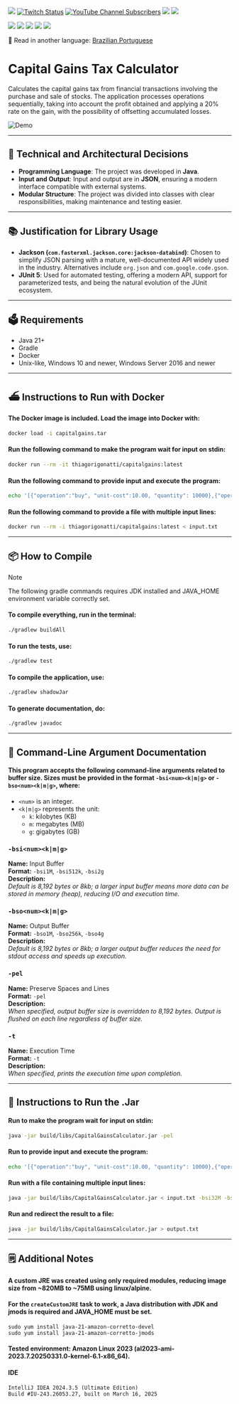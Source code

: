 [![](https://img.shields.io/discord/677642178083946580?color=%23768ACF&label=Discord)](https://discord.gg/U8NcPcHxW3) [![Twitch Status](https://img.shields.io/twitch/status/thiagorigonatti?label=Twitch)](https://twitch.tv/thiagorigonatti)
[![YouTube Channel Subscribers](https://img.shields.io/youtube/channel/subscribers/UCEDjQf5cEkH4320GevAitUA?label=Thiago%20Rigonatti)](https://www.youtube.com/thiagorigonatti)
[![](https://img.shields.io/badge/Linked-In-blue)](https://www.linkedin.com/in/thiagorigonatti/)
[![](https://img.shields.io/badge/Udemy-2%20Courses-blueviolet)](https://www.udemy.com/user/thiago-rigonatti-2/)

[![](https://img.shields.io/badge/GitHub-Repository-white)](https://github.com/thiagorigonatti/capital-gains/)
[![](https://img.shields.io/badge/Download-Jenkins-purple.svg)](https://jenkins.thecoders.com.br/job/capital-gains/)
[![](https://img.shields.io/badge/Javadoc-Overview-magenta)](https://thiagorigonatti.github.io/capital-gains/)
[![](https://img.shields.io/badge/License-AGPL3.0-darkgreen)](https://github.com/thiagorigonatti/capital-gains/blob/main/LICENSE)
[![](https://img.shields.io/badge/Docker-Image-aqua)](https://hub.docker.com/repository/docker/thiagorigonatti/capitalgains/tags)

📄 Read in another language: [Brazilian Portuguese](README.md)

# Capital Gains Tax Calculator
Calculates the capital gains tax from financial transactions involving the purchase and sale of stocks. The application processes operations sequentially, taking into account the profit obtained and applying a 20% rate on the gain, with the possibility of offsetting accumulated losses.

![Demo](demo.gif)

---
## 📐 Technical and Architectural Decisions
- **Programming Language**: The project was developed in **Java**.
- **Input and Output**: Input and output are in **JSON**, ensuring a modern interface compatible with external systems.
- **Modular Structure**: The project was divided into classes with clear responsibilities, making maintenance and testing easier.

---
## 📚 Justification for Library Usage
- **Jackson (`com.fasterxml.jackson.core:jackson-databind`)**: Chosen to simplify JSON parsing with a mature, well-documented API widely used in the industry. Alternatives include `org.json` and `com.google.code.gson`.
- **JUnit 5**: Used for automated testing, offering a modern API, support for parameterized tests, and being the natural evolution of the JUnit ecosystem.

---
## 🗳️ Requirements
- Java 21+
- Gradle
- Docker
- Unix-like, Windows 10 and newer, Windows Server 2016 and newer

---
## ⛴️ Instructions to Run with Docker
#### **The Docker image is included. Load the image into Docker with**:
```bash
docker load -i capitalgains.tar
```
#### **Run the following command to make the program wait for input on stdin**:
```bash
docker run --rm -it thiagorigonatti/capitalgains:latest
```
#### **Run the following command to provide input and execute the program**:
```bash
echo '[{"operation":"buy", "unit-cost":10.00, "quantity": 10000},{"operation":"sell", "unit-cost":5.00, "quantity": 5000},{"operation":"sell", "unit-cost":20.00, "quantity": 3000}]' | docker run --rm -i thiagorigonatti/capitalgains:latest
```
#### **Run the following command to provide a file with multiple input lines**:
```bash
docker run --rm -i thiagorigonatti/capitalgains:latest < input.txt
```

---
## 📦 How to Compile
> [!NOTE]
> The following gradle commands requires JDK installed and JAVA_HOME environment variable correctly set.
#### **To compile everything, run in the terminal**:
```bash
./gradlew buildAll
```
#### **To run the tests, use**:
```bash
./gradlew test
```
#### **To compile the application, use**:
```bash
./gradlew shadowJar
```
#### **To generate documentation, do**:
```bash
./gradlew javadoc
```

---
## 📗 Command-Line Argument Documentation

#### This program accepts the following command-line arguments related to buffer size. Sizes must be provided in the format `-bsi<num><k|m|g>` or `-bso<num><k|m|g>`, where:

- `<num>` is an integer.
- `<k|m|g>` represents the unit:
    - `k`: kilobytes (KB)
    - `m`: megabytes (MB)
    - `g`: gigabytes (GB)

### `-bsi<num><k|m|g>`

**Name:** Input Buffer  
**Format:** `-bsi1M`, `-bsi512k`, `-bsi2g`  
**Description:**  
_Default is 8,192 bytes or 8kb; a larger input buffer means more data can be stored in memory (heap), reducing I/O and execution time._

### `-bso<num><k|m|g>`

**Name:** Output Buffer  
**Format:** `-bso1M`, `-bso256k`, `-bso4g`  
**Description:**  
_Default is 8,192 bytes or 8kb; a larger output buffer reduces the need for stdout access and speeds up execution._

### `-pel`

**Name:** Preserve Spaces and Lines  
**Format:** `-pel`  
**Description:**  
_When specified, output buffer size is overridden to 8,192 bytes. Output is flushed on each line regardless of buffer size._

### `-t`

**Name:** Execution Time  
**Format:** `-t`  
**Description:**  
_When specified, prints the execution time upon completion._

---
## 🫙 Instructions to Run the .Jar

#### **Run to make the program wait for input on stdin**:
```bash
java -jar build/libs/CapitalGainsCalculator.jar -pel
```
#### **Run to provide input and execute the program**:
```bash
echo '[{"operation":"buy", "unit-cost":10.00, "quantity": 10000},{"operation":"sell", "unit-cost":5.00, "quantity": 5000},{"operation":"sell", "unit-cost":20.00, "quantity": 3000}]' | java -jar build/libs/CapitalGainsCalculator.jar
```
#### **Run with a file containing multiple input lines**:
```bash
java -jar build/libs/CapitalGainsCalculator.jar < input.txt -bsi32M -bso10M
```
#### **Run and redirect the result to a file**:
```bash
java -jar build/libs/CapitalGainsCalculator.jar > output.txt
```

---
## 🗒️ Additional Notes

#### A custom JRE was created using only required modules, reducing image size from ~820MB to ~75MB using linux/alpine.

#### For the `createCustomJRE` task to work, a Java distribution with JDK and jmods is required and JAVA_HOME must be set.

`sudo yum install java-21-amazon-corretto-devel`  
`sudo yum install java-21-amazon-corretto-jmods`

#### Tested environment: Amazon Linux 2023 (al2023-ami-2023.7.20250331.0-kernel-6.1-x86_64).

#### IDE
```
IntelliJ IDEA 2024.3.5 (Ultimate Edition)
Build #IU-243.26053.27, built on March 16, 2025
```
